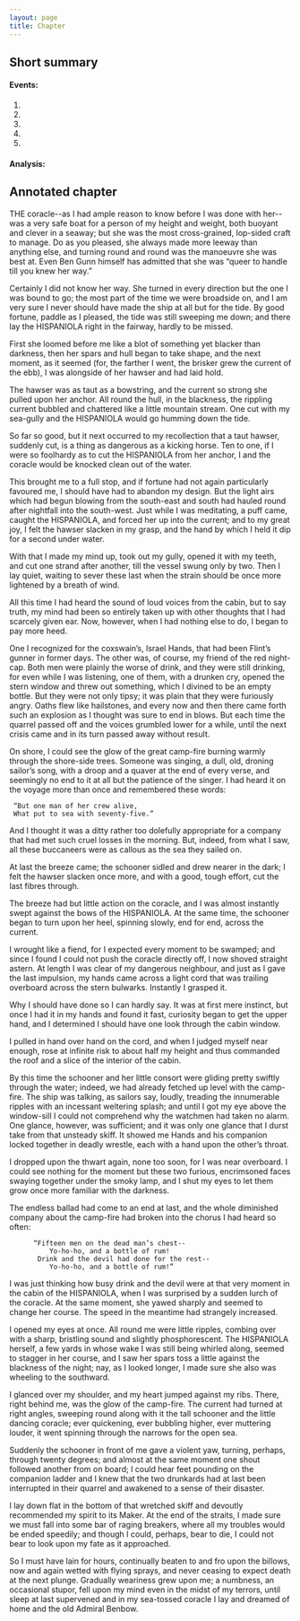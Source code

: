 ```yaml
---
layout: page
title: Chapter
---
```

## Short summary  
#### Events:  
1. 
2. 
3. 
4. 
5. 

#### Analysis:  


## Annotated chapter  
THE coracle--as I had ample reason to know before I was done with
her--was a very safe boat for a person of my height and weight, both
buoyant and clever in a seaway; but she was the most cross-grained,
lop-sided craft to manage. Do as you pleased, she always made more
leeway than anything else, and turning round and round was the manoeuvre
she was best at. Even Ben Gunn himself has admitted that she was “queer
to handle till you knew her way.”

Certainly I did not know her way. She turned in every direction but the
one I was bound to go; the most part of the time we were broadside on,
and I am very sure I never should have made the ship at all but for the
tide. By good fortune, paddle as I pleased, the tide was still sweeping
me down; and there lay the HISPANIOLA right in the fairway, hardly to be
missed.

First she loomed before me like a blot of something yet blacker than
darkness, then her spars and hull began to take shape, and the next
moment, as it seemed (for, the farther I went, the brisker grew the
current of the ebb), I was alongside of her hawser and had laid hold.

The hawser was as taut as a bowstring, and the current so strong she
pulled upon her anchor. All round the hull, in the blackness, the
rippling current bubbled and chattered like a little mountain stream.
One cut with my sea-gully and the HISPANIOLA would go humming down the
tide.

So far so good, but it next occurred to my recollection that a taut
hawser, suddenly cut, is a thing as dangerous as a kicking horse. Ten to
one, if I were so foolhardy as to cut the HISPANIOLA from her anchor, I
and the coracle would be knocked clean out of the water.

This brought me to a full stop, and if fortune had not again
particularly favoured me, I should have had to abandon my design. But
the light airs which had begun blowing from the south-east and south
had hauled round after nightfall into the south-west. Just while I was
meditating, a puff came, caught the HISPANIOLA, and forced her up into
the current; and to my great joy, I felt the hawser slacken in my grasp,
and the hand by which I held it dip for a second under water.

With that I made my mind up, took out my gully, opened it with my teeth,
and cut one strand after another, till the vessel swung only by two.
Then I lay quiet, waiting to sever these last when the strain should be
once more lightened by a breath of wind.

All this time I had heard the sound of loud voices from the cabin, but
to say truth, my mind had been so entirely taken up with other thoughts
that I had scarcely given ear. Now, however, when I had nothing else to
do, I began to pay more heed.

One I recognized for the coxswain’s, Israel Hands, that had been Flint’s
gunner in former days. The other was, of course, my friend of the red
night-cap. Both men were plainly the worse of drink, and they were still
drinking, for even while I was listening, one of them, with a drunken
cry, opened the stern window and threw out something, which I divined to
be an empty bottle. But they were not only tipsy; it was plain that they
were furiously angry. Oaths flew like hailstones, and every now and
then there came forth such an explosion as I thought was sure to end
in blows. But each time the quarrel passed off and the voices grumbled
lower for a while, until the next crisis came and in its turn passed
away without result.

On shore, I could see the glow of the great camp-fire burning warmly
through the shore-side trees. Someone was singing, a dull, old, droning
sailor’s song, with a droop and a quaver at the end of every verse,
and seemingly no end to it at all but the patience of the singer. I had
heard it on the voyage more than once and remembered these words:

     “But one man of her crew alive,
     What put to sea with seventy-five.”

And I thought it was a ditty rather too dolefully appropriate for a
company that had met such cruel losses in the morning. But, indeed, from
what I saw, all these buccaneers were as callous as the sea they sailed
on.

At last the breeze came; the schooner sidled and drew nearer in the
dark; I felt the hawser slacken once more, and with a good, tough
effort, cut the last fibres through.

The breeze had but little action on the coracle, and I was almost
instantly swept against the bows of the HISPANIOLA. At the same time,
the schooner began to turn upon her heel, spinning slowly, end for end,
across the current.

I wrought like a fiend, for I expected every moment to be swamped; and
since I found I could not push the coracle directly off, I now shoved
straight astern. At length I was clear of my dangerous neighbour, and
just as I gave the last impulsion, my hands came across a light cord
that was trailing overboard across the stern bulwarks. Instantly I
grasped it.

Why I should have done so I can hardly say. It was at first mere
instinct, but once I had it in my hands and found it fast, curiosity
began to get the upper hand, and I determined I should have one look
through the cabin window.

I pulled in hand over hand on the cord, and when I judged myself near
enough, rose at infinite risk to about half my height and thus commanded
the roof and a slice of the interior of the cabin.

By this time the schooner and her little consort were gliding pretty
swiftly through the water; indeed, we had already fetched up level with
the camp-fire. The ship was talking, as sailors say, loudly, treading
the innumerable ripples with an incessant weltering splash; and until I
got my eye above the window-sill I could not comprehend why the watchmen
had taken no alarm. One glance, however, was sufficient; and it was
only one glance that I durst take from that unsteady skiff. It showed me
Hands and his companion locked together in deadly wrestle, each with a
hand upon the other’s throat.

I dropped upon the thwart again, none too soon, for I was near
overboard. I could see nothing for the moment but these two furious,
encrimsoned faces swaying together under the smoky lamp, and I shut my
eyes to let them grow once more familiar with the darkness.

The endless ballad had come to an end at last, and the whole diminished
company about the camp-fire had broken into the chorus I had heard so
often:

          “Fifteen men on the dead man’s chest--
              Yo-ho-ho, and a bottle of rum!
           Drink and the devil had done for the rest--
              Yo-ho-ho, and a bottle of rum!”

I was just thinking how busy drink and the devil were at that very
moment in the cabin of the HISPANIOLA, when I was surprised by a sudden
lurch of the coracle. At the same moment, she yawed sharply and seemed
to change her course. The speed in the meantime had strangely increased.

I opened my eyes at once. All round me were little ripples, combing
over with a sharp, bristling sound and slightly phosphorescent. The
HISPANIOLA herself, a few yards in whose wake I was still being whirled
along, seemed to stagger in her course, and I saw her spars toss a
little against the blackness of the night; nay, as I looked longer, I
made sure she also was wheeling to the southward.

I glanced over my shoulder, and my heart jumped against my ribs. There,
right behind me, was the glow of the camp-fire. The current had turned
at right angles, sweeping round along with it the tall schooner and
the little dancing coracle; ever quickening, ever bubbling higher, ever
muttering louder, it went spinning through the narrows for the open sea.

Suddenly the schooner in front of me gave a violent yaw, turning,
perhaps, through twenty degrees; and almost at the same moment one
shout followed another from on board; I could hear feet pounding on
the companion ladder and I knew that the two drunkards had at last been
interrupted in their quarrel and awakened to a sense of their disaster.

I lay down flat in the bottom of that wretched skiff and devoutly
recommended my spirit to its Maker. At the end of the straits, I
made sure we must fall into some bar of raging breakers, where all my
troubles would be ended speedily; and though I could, perhaps, bear to
die, I could not bear to look upon my fate as it approached.

So I must have lain for hours, continually beaten to and fro upon the
billows, now and again wetted with flying sprays, and never ceasing to
expect death at the next plunge. Gradually weariness grew upon me; a
numbness, an occasional stupor, fell upon my mind even in the midst of
my terrors, until sleep at last supervened and in my sea-tossed coracle
I lay and dreamed of home and the old Admiral Benbow.
